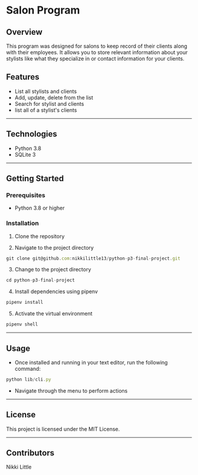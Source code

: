 # Salon Program

## Overview

This program was designed for salons to keep record of their clients along with their employees. It allows you to store relevant information about your stylists like what they specialize in or contact information for your clients. 

## Features

- List all stylists and clients
- Add, update, delete from the list
- Search for stylist and clients
- list all of a stylist's clients

---

## Technologies

- Python 3.8
- SQLite 3

---

## Getting Started

### Prerequisites

- Python 3.8 or higher

### Installation

1. Clone the repository

2. Navigate to the project directory
```javaScript
git clone git@github.com:nikkilittle13/python-p3-final-project.git
```

3. Change to the project directory
```javaScript
cd python-p3-final-project
```

4. Install dependencies using pipenv
```javascript
pipenv install
```

5. Activate the virtual environment
```javascript
pipenv shell
```

---

## Usage

- Once installed and running in your text editor, run the following command:
```javascript
python lib/cli.py
```

- Navigate through the menu to perform actions 

---

## License

This project is licensed under the MIT License.

---

## Contributors

Nikki Little